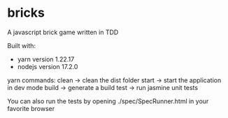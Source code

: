 # bricks
A javascript brick game written in TDD

Built with:
- yarn version 1.22.17
- nodejs version 17.2.0

yarn commands:
clean -> clean the dist folder
start -> start the application in dev mode
build -> generate a build
test -> run jasmine unit tests

You can also run the tests by opening ./spec/SpecRunner.html in your favorite browser
